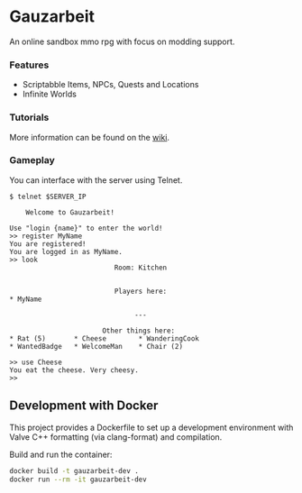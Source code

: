 # Gauzarbeit

An online sandbox mmo rpg with focus on modding support.

### Features

* Scriptabble Items, NPCs, Quests and Locations
* Infinite Worlds

### Tutorials

More information can be found on the [wiki](https://github.com/vagos/gauzarbeit/wiki/Tutorials#creating-new-things).

### Gameplay 

You can interface with the server using Telnet.

```
$ telnet $SERVER_IP

	Welcome to Gauzarbeit!

Use "login {name}" to enter the world!
>> register MyName
You are registered!
You are logged in as MyName.
>> look
                          Room: Kitchen


                          Players here:
* MyName

                               ---

                       Other things here:
* Rat (5)       * Cheese        * WanderingCook 
* WantedBadge   * WelcomeMan    * Chair (2) 

>> use Cheese
You eat the cheese. Very cheesy.
>>
```

## Development with Docker

This project provides a Dockerfile to set up a development environment with Valve C++ formatting (via clang-format) and compilation.

Build and run the container:

```bash
docker build -t gauzarbeit-dev .
docker run --rm -it gauzarbeit-dev
```
